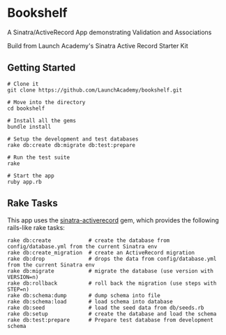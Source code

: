 # Bookshelf

A Sinatra/ActiveRecord App demonstrating Validation and Associations

Build from Launch Academy's Sinatra Active Record Starter Kit


## Getting Started

```no-highlight
# Clone it
git clone https://github.com/LaunchAcademy/bookshelf.git

# Move into the directory
cd bookshelf

# Install all the gems
bundle install

# Setup the development and test databases
rake db:create db:migrate db:test:prepare

# Run the test suite
rake

# Start the app
ruby app.rb
```


## Rake Tasks

This app uses the [sinatra-activerecord](https://github.com/janko-m/sinatra-activerecord) gem, which provides the following rails-like rake tasks:

```no-highlight
rake db:create            # create the database from config/database.yml from the current Sinatra env
rake db:create_migration  # create an ActiveRecord migration
rake db:drop              # drops the data from config/database.yml from the current Sinatra env
rake db:migrate           # migrate the database (use version with VERSION=n)
rake db:rollback          # roll back the migration (use steps with STEP=n)
rake db:schema:dump       # dump schema into file
rake db:schema:load       # load schema into database
rake db:seed              # load the seed data from db/seeds.rb
rake db:setup             # create the database and load the schema
rake db:test:prepare      # Prepare test database from development schema
```
